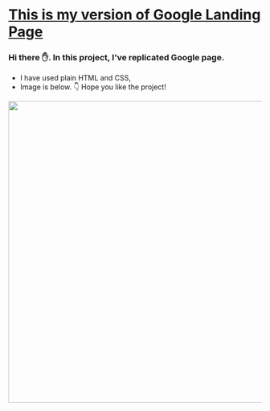 # [This is my version of Google Landing Page](https://musatirgithub.github.io/GoogleLandingPage/)
<h3>Hi there ✋. In this project, I've replicated Google page.</h3>
<ul>
  <li>I have used plain HTML and CSS,</li>
  <li>Image is below. 👇 Hope you like the project! </li>
</ul>  
<div class="pics">
  <img src="https://musatirgithub.github.io/GoogleLandingPage/GoogleLandingPage.jpg" width="600px">
</div>
